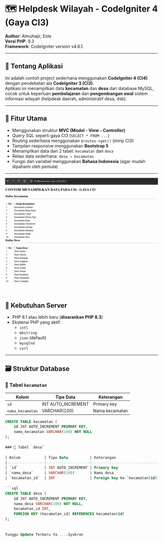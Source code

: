 # 🗺️ Helpdesk Wilayah - CodeIgniter 4 (Gaya CI3)

**Author**: Almuhajir, Este  
**Versi PHP**: 8.3  
**Framework**: CodeIgniter version  v4.6.1.

---

## 📌 Tentang Aplikasi

Ini adalah contoh project sederhana menggunakan **CodeIgniter 4 (CI4)** dengan pendekatan  ala **CodeIgniter 3 (CI3)**.  
Aplikasi ini menampilkan data **kecamatan** dan **desa** dari database MySQL, cocok untuk keperluan **pembelajaran** dan **pengembangan awal** sistem informasi wilayah (helpdesk daerah, administratif desa, dsb).

---

## 🧱 Fitur Utama

- Menggunakan struktur **MVC (Model - View - Controller)**
- Query SQL seperti gaya CI3 (`SELECT * FROM ...`)
- Routing sederhana menggunakan `$routes->get()` (mirip CI3)
- Tampilan responsive menggunakan **Bootstrap 5**
- Menampilkan data dari 2 tabel: `kecamatan` dan `desa`
- Relasi data sederhana: `desa → kecamatan`
- Fungsi dan variabel menggunakan **Bahasa Indonesia** (agar mudah dipahami oleh pemula)

---
![Tampilan Aplikasi](https://raw.githubusercontent.com/Aleste005/ci4-project-tampildata-wilayah/main/image.png)

## 💾 Kebutuhan Server

- PHP 8.1 atau lebih baru (**disarankan PHP 8.3**)
- Ekstensi PHP yang aktif:
  - `intl`
  - `mbstring`
  - `json` (default)
  - `mysqlnd`
  - `curl`

---

## 🗃️ Struktur Database

### 🔸 Tabel `kecamatan`

| Kolom            | Tipe Data          | Keterangan          |
|------------------|--------------------|---------------------|
| `id`             | INT AUTO_INCREMENT | Primary key         |
| `nama_kecamatan` | VARCHAR(100)       | Nama kecamatan      |

```sql
CREATE TABLE kecamatan (
    id INT AUTO_INCREMENT PRIMARY KEY,
    nama_kecamatan VARCHAR(100) NOT NULL
);

### 🔸 Tabel `desa`

| Kolom           | Tipe Data          | Keterangan                                |
|-----------------|--------------------|-------------------------------------------|
| `id`            | INT AUTO_INCREMENT | Primary key                               |
| `nama_desa`     | VARCHAR(100)       | Nama desa                                 |
| `kecamatan_id`  | INT                | Foreign key ke `kecamatan(id)`            |

```sql
CREATE TABLE desa (
    id INT AUTO_INCREMENT PRIMARY KEY,
    nama_desa VARCHAR(100) NOT NULL,
    kecamatan_id INT,
    FOREIGN KEY (kecamatan_id) REFERENCES kecamatan(id)
);


Tunggu Update Terbaru Ya.....Syukran 

